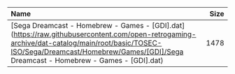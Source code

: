 |Name|Size|
|:---|---:|
|[Sega Dreamcast - Homebrew - Games - [GDI].dat](https://raw.githubusercontent.com/open-retrogaming-archive/dat-catalog/main/root/basic/TOSEC-ISO/Sega/Dreamcast/Homebrew/Games/[GDI]/Sega Dreamcast - Homebrew - Games - [GDI].dat)|1478|
